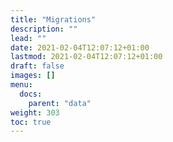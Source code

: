 ```yaml
---
title: "Migrations"
description: ""
lead: ""
date: 2021-02-04T12:07:12+01:00
lastmod: 2021-02-04T12:07:12+01:00
draft: false
images: []
menu:
  docs:
    parent: "data"
weight: 303
toc: true
---
```

